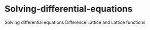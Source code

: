 # Solving-differential-equations
Solving differential equations  Difference Lattice and Lattice functions
